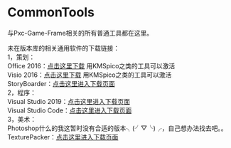 ﻿# CommonTools
与Pxc-Game-Frame相关的所有普通工具都在这里。

未在版本库的相关通用软件的下载链接：<br>
1，策划：<br>
	Office 2016：[点击这里下载](http://pan.baidu.com/s/1boYonDl) 用KMSpico之类的工具可以激活<br>
	Visio 2016：[点击这里下载](http://pan.baidu.com/s/1eSlFsjw) 用KMSpico之类的工具可以激活<br>
	StoryBoarder：[点击这里进入下载页面](https://wonderunit.com/storyboarder/)<br>
2，程序：<br>
	Visual Studio 2019：[点击这里进入下载页面](https://www.visualstudio.com/zh-hans/downloads/)<br>
	Visual Studio Code：[点击这里进入下载页面](https://code.visualstudio.com/)<br>
3，美术：<br>
	Photoshop什么的我这暂时没有合适的版本╮(╯▽╰)╭，自己想办法找去吧。。<br>
	TexturePacker：[点击这里进入下载页面](https://www.codeandweb.com/texturepacker)
